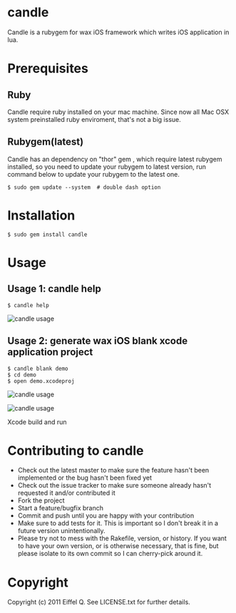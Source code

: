 candle
======

Candle is a rubygem for wax iOS framework which writes iOS application in lua. 

Prerequisites
=======
Ruby
-------
Candle require ruby installed on your mac machine. Since now all Mac OSX system preinstalled ruby enviroment, that's not a big issue. 

Rubygem(latest)
-------
Candle has an dependency on "thor" gem , which require latest rubygem installed, so you need to update your rubygem to latest version, run command below to update your rubygem to the latest one.

	$ sudo gem update --system  # double dash option

Installation
=======
	$ sudo gem install candle

Usage
=======
Usage 1: candle help
-------
	$ candle help

![candle usage](http://eiffelqiu.github.com/candle/images/candle1.png)

Usage 2: generate wax iOS blank xcode application project
-------
	$ candle blank demo
	$ cd demo
	$ open demo.xcodeproj	

![candle usage](http://eiffelqiu.github.com/candle/images/candle2.png)

![candle usage](http://eiffelqiu.github.com/candle/images/candle3.png)

Xcode build and run

Contributing to candle
=======
* Check out the latest master to make sure the feature hasn't been implemented or the bug hasn't been fixed yet
* Check out the issue tracker to make sure someone already hasn't requested it and/or contributed it
* Fork the project
* Start a feature/bugfix branch
* Commit and push until you are happy with your contribution
* Make sure to add tests for it. This is important so I don't break it in a future version unintentionally.
* Please try not to mess with the Rakefile, version, or history. If you want to have your own version, or is otherwise necessary, that is fine, but please isolate to its own commit so I can cherry-pick around it.

Copyright
=======
Copyright (c) 2011 Eiffel Q. See LICENSE.txt for
further details.
